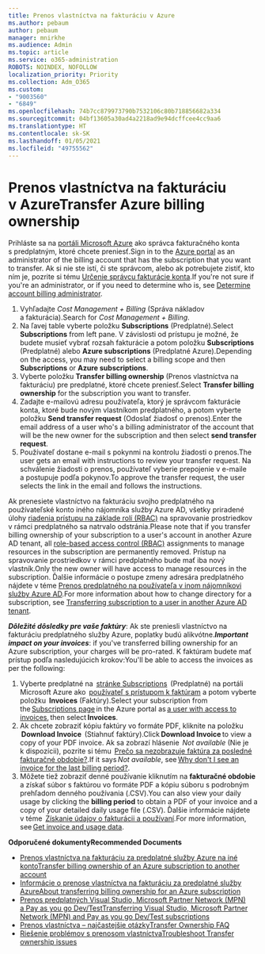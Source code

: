 ```yaml
---
title: Prenos vlastníctva na fakturáciu v Azure
ms.author: pebaum
author: pebaum
manager: mnirkhe
ms.audience: Admin
ms.topic: article
ms.service: o365-administration
ROBOTS: NOINDEX, NOFOLLOW
localization_priority: Priority
ms.collection: Adm_O365
ms.custom:
- "9003560"
- "6849"
ms.openlocfilehash: 74b7cc879973790b7532106c80b718856682a334
ms.sourcegitcommit: 04bf13605a30ad4a2218ad9e94dcffcee4cc9aa6
ms.translationtype: HT
ms.contentlocale: sk-SK
ms.lasthandoff: 01/05/2021
ms.locfileid: "49755562"
---
```

# <a name="transfer-azure-billing-ownership"></a><span data-ttu-id="700b9-102">Prenos vlastníctva na fakturáciu v Azure</span><span class="sxs-lookup"><span data-stu-id="700b9-102">Transfer Azure billing ownership</span></span>

<span data-ttu-id="700b9-103">Prihláste sa na [portáli Microsoft Azure](https://portal.azure.com/) ako správca fakturačného konta s predplatným, ktoré chcete preniesť.</span><span class="sxs-lookup"><span data-stu-id="700b9-103">Sign in to the [Azure portal](https://portal.azure.com/) as an administrator of the billing account that has the subscription that you want to transfer.</span></span> <span data-ttu-id="700b9-104">Ak si nie ste istí, či ste správcom, alebo ak potrebujete zistiť, kto ním je, pozrite si tému [Určenie správcu fakturácie konta](https://docs.microsoft.com/azure/cost-management-billing/understand/subscription-transfer#whoisaa).</span><span class="sxs-lookup"><span data-stu-id="700b9-104">If you're not sure if you're an administrator, or if you need to determine who is, see [Determine account billing administrator](https://docs.microsoft.com/azure/cost-management-billing/understand/subscription-transfer#whoisaa).</span></span>

1. <span data-ttu-id="700b9-105">Vyhľadajte _Cost Management + Billing_ (Správa nákladov a fakturácia).</span><span class="sxs-lookup"><span data-stu-id="700b9-105">Search for _Cost Management + Billing_.</span></span>
1. <span data-ttu-id="700b9-106">Na ľavej table vyberte položku **Subscriptions** (Predplatné).</span><span class="sxs-lookup"><span data-stu-id="700b9-106">Select **Subscriptions** from left pane.</span></span> <span data-ttu-id="700b9-107">V závislosti od prístupu je možné, že budete musieť vybrať rozsah fakturácie a potom položku **Subscriptions** (Predplatné) alebo **Azure subscriptions** (Predplatné Azure).</span><span class="sxs-lookup"><span data-stu-id="700b9-107">Depending on the access, you may need to select a billing scope and then **Subscriptions** or **Azure subscriptions**.</span></span>
1. <span data-ttu-id="700b9-108">Vyberte položku **Transfer billing ownership** (Prenos vlastníctva na fakturáciu) pre predplatné, ktoré chcete preniesť.</span><span class="sxs-lookup"><span data-stu-id="700b9-108">Select **Transfer billing ownership** for the subscription you want to transfer.</span></span>
1. <span data-ttu-id="700b9-109">Zadajte e-mailovú adresu používateľa, ktorý je správcom fakturácie konta, ktoré bude novým vlastníkom predplatného, a potom vyberte položku **Send transfer request** (Odoslať žiadosť o prenos).</span><span class="sxs-lookup"><span data-stu-id="700b9-109">Enter the email address of a user who's a billing administrator of the account that will be the new owner for the subscription and then select **send transfer request**.</span></span>
1. <span data-ttu-id="700b9-110">Používateľ dostane e-mail s pokynmi na kontrolu žiadosti o prenos.</span><span class="sxs-lookup"><span data-stu-id="700b9-110">The user gets an email with instructions to review your transfer request.</span></span> <span data-ttu-id="700b9-111">Na schválenie žiadosti o prenos, používateľ vyberie prepojenie v e-maile a postupuje podľa pokynov.</span><span class="sxs-lookup"><span data-stu-id="700b9-111">To approve the transfer request, the user selects the link in the email and follows the instructions.</span></span>

<span data-ttu-id="700b9-112">Ak prenesiete vlastníctvo na fakturáciu svojho predplatného na používateľské konto iného nájomníka služby Azure AD, všetky priradené úlohy [riadenia prístupu na základe rolí (RBAC)](https://docs.microsoft.com/azure/role-based-access-control/overview?WT.mc_id=Portal-Microsoft_Azure_Support) na spravovanie prostriedkov v rámci predplatného sa natrvalo odstránia.</span><span class="sxs-lookup"><span data-stu-id="700b9-112">Please note that if you transfer billing ownership of your subscription to a user's account in another Azure AD tenant, all [role-based access control (RBAC)](https://docs.microsoft.com/azure/role-based-access-control/overview?WT.mc_id=Portal-Microsoft_Azure_Support) assignments to manage resources in the subscription are permanently removed.</span></span> <span data-ttu-id="700b9-113">Prístup na spravovanie prostriedkov v rámci predplatného bude mať iba nový vlastník.</span><span class="sxs-lookup"><span data-stu-id="700b9-113">Only the new owner will have access to manage resources in the subscription.</span></span> <span data-ttu-id="700b9-114">Ďalšie informácie o postupe zmeny adresára predplatného nájdete v téme [Prenos predplatného na používateľa v inom nájomníkovi služby Azure AD](https://docs.microsoft.com/azure/active-directory/managed-identities-azure-resources/known-issues?WT.mc_id=Portal-Microsoft_Azure_Support).</span><span class="sxs-lookup"><span data-stu-id="700b9-114">For more information about how to change directory for a subscription, see [Transferring subscription to a user in another Azure AD tenant](https://docs.microsoft.com/azure/active-directory/managed-identities-azure-resources/known-issues?WT.mc_id=Portal-Microsoft_Azure_Support).</span></span>

<span data-ttu-id="700b9-115">_**Dôležité dôsledky pre vaše faktúry**_: Ak ste preniesli vlastníctvo na fakturáciu predplatného služby Azure, poplatky budú alikvótne.</span><span class="sxs-lookup"><span data-stu-id="700b9-115">_**Important impact on your invoices**_: if you've transferred billing ownership for an Azure subscription, your charges will be pro-rated.</span></span> <span data-ttu-id="700b9-116">K faktúram budete mať prístup podľa nasledujúcich krokov:</span><span class="sxs-lookup"><span data-stu-id="700b9-116">You'll be able to access the invoices as per the following:</span></span>  

1. <span data-ttu-id="700b9-117">Vyberte predplatné na  [stránke Subscriptions](https://portal.azure.com/#blade/Microsoft_Azure_Billing/SubscriptionsBlade)  (Predplatné) na portáli Microsoft Azure ako  [používateľ s prístupom k faktúram](https://docs.microsoft.com/azure/cost-management-billing/manage/manage-billing-access?WT.mc_id=Portal-Microsoft_Azure_Support) a potom vyberte položku  **Invoices** (Faktúry).</span><span class="sxs-lookup"><span data-stu-id="700b9-117">Select your subscription from the [Subscriptions page](https://portal.azure.com/#blade/Microsoft_Azure_Billing/SubscriptionsBlade) in the Azure portal as [a user with access to invoices](https://docs.microsoft.com/azure/cost-management-billing/manage/manage-billing-access?WT.mc_id=Portal-Microsoft_Azure_Support), then select **Invoices**.</span></span>
1. <span data-ttu-id="700b9-118">Ak chcete zobraziť kópiu faktúry vo formáte PDF, kliknite na položku  **Download Invoice**  (Stiahnuť faktúry).</span><span class="sxs-lookup"><span data-stu-id="700b9-118">Click **Download Invoice** to view a copy of your PDF invoice.</span></span> <span data-ttu-id="700b9-119">Ak sa zobrazí hlásenie  _Not available_ (Nie je k dispozícii), pozrite si tému  [Prečo sa nezobrazuje faktúra za posledné fakturačné obdobie?](https://docs.microsoft.com/azure/cost-management-billing/manage/download-azure-invoice-daily-usage-date?WT.mc_id=Portal-Microsoft_Azure_Support#noinvoice).</span><span class="sxs-lookup"><span data-stu-id="700b9-119">If it says _Not available_, see [Why don't I see an invoice for the last billing period?](https://docs.microsoft.com/azure/cost-management-billing/manage/download-azure-invoice-daily-usage-date?WT.mc_id=Portal-Microsoft_Azure_Support#noinvoice).</span></span>
1. <span data-ttu-id="700b9-120">Môžete tiež zobraziť denné používanie kliknutím na **fakturačné obdobie** a získať súbor s faktúrou vo formáte PDF a kópiu súboru s podrobným prehľadom denného používania (.CSV).</span><span class="sxs-lookup"><span data-stu-id="700b9-120">You can also view your daily usage by clicking the **billing period** to obtain a PDF of your invoice and a copy of your detailed daily usage file (.CSV).</span></span> <span data-ttu-id="700b9-121">Ďalšie informácie nájdete v téme  [Získanie údajov o fakturácii a používaní](https://docs.microsoft.com/azure/cost-management-billing/manage/download-azure-invoice-daily-usage-date?WT.mc_id=Portal-Microsoft_Azure_Support).</span><span class="sxs-lookup"><span data-stu-id="700b9-121">For more information, see [Get invoice and usage data](https://docs.microsoft.com/azure/cost-management-billing/manage/download-azure-invoice-daily-usage-date?WT.mc_id=Portal-Microsoft_Azure_Support).</span></span>

<span data-ttu-id="700b9-122">**Odporučené dokumenty**</span><span class="sxs-lookup"><span data-stu-id="700b9-122">**Recommended Documents**</span></span>

- [<span data-ttu-id="700b9-123">Prenos vlastníctva na fakturáciu za predplatné služby Azure na iné konto</span><span class="sxs-lookup"><span data-stu-id="700b9-123">Transfer billing ownership of an Azure subscription to another account</span></span>](https://docs.microsoft.com/azure/cost-management-billing/manage/billing-subscription-transfer)
- [<span data-ttu-id="700b9-124">Informácie o prenose vlastníctva na fakturáciu za predplatné služby Azure</span><span class="sxs-lookup"><span data-stu-id="700b9-124">About transferring billing ownership for an Azure subscription</span></span>](https://docs.microsoft.com//azure/cost-management-billing/understand/subscription-transfer)
- [<span data-ttu-id="700b9-125">Prenos predplatných Visual Studio, Microsoft Partner Network (MPN) a Pay as you go Dev/Test</span><span class="sxs-lookup"><span data-stu-id="700b9-125">Transferring Visual Studio, Microsoft Partner Network (MPN) and Pay as you go Dev/Test subscriptions</span></span>](https://docs.microsoft.com/azure/billing/billing-subscription-transfer?WT.mc_id=Portal-Microsoft_Azure_Support#transferring-visual-studio-microsoft-partner-network-mpn-and-pay-as-you-go-devtest-subscriptions)
- [<span data-ttu-id="700b9-126">Prenos vlastníctva – najčastejšie otázky</span><span class="sxs-lookup"><span data-stu-id="700b9-126">Transfer Ownership FAQ</span></span>](https://docs.microsoft.com/azure/billing/billing-subscription-transfer?WT.mc_id=Portal-Microsoft_Azure_Support#frequently-asked-questions-faq-for-senders)
- [<span data-ttu-id="700b9-127">Riešenie problémov s prenosom vlastníctva</span><span class="sxs-lookup"><span data-stu-id="700b9-127">Troubleshoot Transfer ownership issues</span></span>](https://docs.microsoft.com/azure/billing/billing-subscription-transfer?WT.mc_id=Portal-Microsoft_Azure_Support#troubleshooting)
